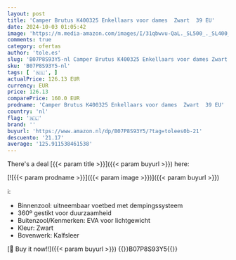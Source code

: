 ```yaml
---
layout: post
title: 'Camper Brutus K400325 Enkellaars voor dames  Zwart  39 EU'
date: 2024-10-03 01:05:42
image: 'https://m.media-amazon.com/images/I/31qbwvu-QaL._SL500_._SL400_.jpg'
comments: true
category: ofertas
author: 'tole.es'
slug: 'B07P8S93Y5-nl Camper Brutus K400325 Enkellaars voor dames Zwart 39 EU'
sku: 'B07P8S93Y5-nl'
tags: [ '🇳🇱', ]
actualPrice: 126.13 EUR
currency: EUR
price: 126.13
comparePrice: 160.0 EUR
prodname: 'Camper Brutus K400325 Enkellaars voor dames  Zwart  39 EU'
country: 'nl'
flag: '🇳🇱'
brand: ''
buyurl: 'https://www.amazon.nl/dp/B07P8S93Y5/?tag=tolees0b-21'
descuento: '21.17'
average: '125.911538461538'
---
```


There's a deal [{{< param title >}}]({{< param buyurl >}})  here:

[![{{< param prodname >}}]({{< param image >}})]({{< param buyurl >}})

ℹ️:

- Binnenzool: uitneembaar voetbed met dempingssysteem
- 360º gestikt voor duurzaamheid
- Buitenzool/Kenmerken: EVA voor lichtgewicht
- Kleur: Zwart
- Bovenwerk: Kalfsleer

[🛒 Buy it now!!]({{< param buyurl >}})
{{<world>}}B07P8S93Y5{{</world>}}
